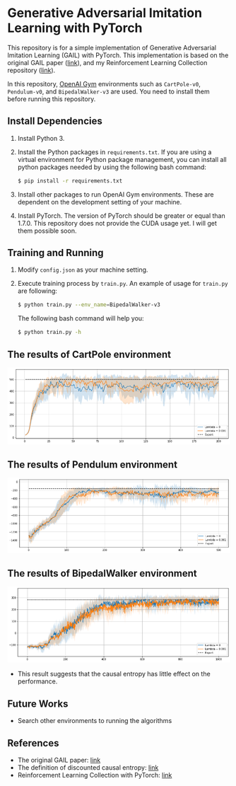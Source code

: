 # Generative Adversarial Imitation Learning with PyTorch

This repository is for a simple implementation of Generative Adversarial Imitation Learning (GAIL) with PyTorch. This implementation is based on the original GAIL paper ([link](https://arxiv.org/abs/1606.03476)), and my Reinforcement Learning Collection repository ([link](https://github.com/hcnoh/rl-collection-pytorch)).

In this repository, [OpenAI Gym](https://gym.openai.com/) environments such as `CartPole-v0`, `Pendulum-v0`, and `BipedalWalker-v3` are used. You need to install them before running this repository.

## Install Dependencies
1. Install Python 3.
2. Install the Python packages in `requirements.txt`. If you are using a virtual environment for Python package management, you can install all python packages needed by using the following bash command:

    ```bash
    $ pip install -r requirements.txt
    ```

3. Install other packages to run OpenAI Gym environments. These are dependent on the development setting of your machine.
4. Install PyTorch. The version of PyTorch should be greater or equal than 1.7.0. This repository does not provide the CUDA usage yet. I will get them possible soon.

## Training and Running
1. Modify `config.json` as your machine setting.
2. Execute training process by `train.py`. An example of usage for `train.py` are following:

    ```bash
    $ python train.py --env_name=BipedalWalker-v3
    ```

    The following bash command will help you:

    ```bash
    $ python train.py -h
    ```

## The results of CartPole environment

![](/assets/img/README/README_2021-02-23-23-47-07.png)

## The results of Pendulum environment

![](/assets/img/README/README_2021-02-27-22-24-07.png)

## The results of BipedalWalker environment

![](/assets/img/README/README_2021-02-23-23-48-04.png)

- This result suggests that the causal entropy has little effect on the performance.

## Future Works
- Search other environments to running the algorithms


## References
- The original GAIL paper: [link](https://arxiv.org/abs/1606.03476)
- The definition of discounted causal entropy: [link](https://aviationsystemsdivision.arc.nasa.gov/publications/2015/IEEE-CDC2014_Bloem.pdf)
- Reinforcement Learning Collection with PyTorch: [link](https://github.com/hcnoh/rl-collection-pytorch)